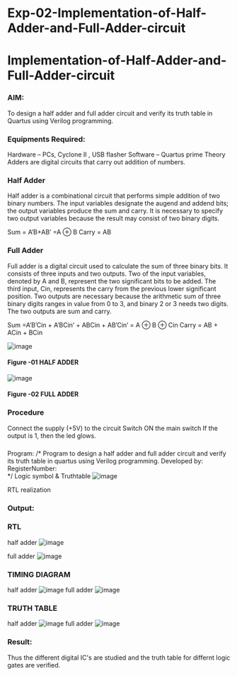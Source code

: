 # Exp-02-Implementation-of-Half-Adder-and-Full-Adder-circuit

# Implementation-of-Half-Adder-and-Full-Adder-circuit
### AIM:
To design a half adder and full adder circuit and verify its truth table in Quartus using Verilog programming.

### Equipments Required:
Hardware – PCs, Cyclone II , USB flasher
Software – Quartus prime
Theory
Adders are digital circuits that carry out addition of numbers.

### Half Adder
Half adder is a combinational circuit that performs simple addition of two binary numbers. The input variables designate the augend and addend bits; the output variables produce the sum and carry. It is necessary to specify two output variables because the result may consist of two binary digits.

Sum = A’B+AB’ =A ⊕ B Carry = AB

### Full Adder
Full adder is a digital circuit used to calculate the sum of three binary bits. It consists of three inputs and two outputs. Two of the input variables, denoted by A and B, represent the two significant bits to be added. The third input, Cin, represents the carry from the previous lower significant position. Two outputs are necessary because the arithmetic sum of three binary digits ranges in value from 0 to 3, and binary 2 or 3 needs two digits. The two outputs are sum and carry.

Sum =A’B’Cin + A’BCin’ + ABCin + AB’Cin’ = A ⊕ B ⊕ Cin Carry = AB + ACin + BCin

 ![image](https://user-images.githubusercontent.com/36288975/163552156-a13e5a56-c638-4110-97d9-8896907c8d25.png)

#### Figure -01 HALF ADDER 


![image](https://user-images.githubusercontent.com/36288975/163552057-b3547877-6d07-45b4-b7e0-bcfebfad9e1d.png)

#### Figure -02 FULL ADDER 

### Procedure

Connect the supply (+5V) to the circuit
Switch ON the main switch
If the output is 1, then the led glows.
### 
Program:
/*
Program to design a half adder and full adder circuit and verify its truth table in quartus using Verilog programming.
Developed by: 
RegisterNumber:  
*/
Logic symbol & Truthtable
![image](https://user-images.githubusercontent.com/119103865/213090700-466c3b77-e71f-430b-a534-6c85a8e7715f.png)

RTL realization

### Output:
### RTL
half adder
![image](https://user-images.githubusercontent.com/119103865/213090787-b126c567-f9ec-4b4e-8933-44cac622c3e8.png)

full adder
![image](https://user-images.githubusercontent.com/119103865/213090828-f82427fd-a956-4c27-bc1e-b1984f30c433.png)

### TIMING DIAGRAM
half adder
![image](https://user-images.githubusercontent.com/119103865/213090924-b667bb0f-6126-426c-9509-526c44119917.png)
full adder
![image](https://user-images.githubusercontent.com/119103865/213090985-c2afdfcf-c3fe-4b76-8d55-eba69f5ccab3.png)

### TRUTH TABLE 
half adder
![image](https://user-images.githubusercontent.com/119103865/213091047-df66f658-f164-438b-9a2b-fa7370e91385.png)
full adder
![image](https://user-images.githubusercontent.com/119103865/213091091-be01e733-0d78-49c3-9ec3-ce34872e6a32.png)

### Result:
Thus the different digital IC's are studied and the truth table for differnt logic gates are verified.
